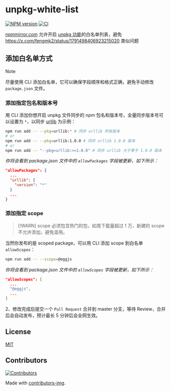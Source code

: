 # unpkg-white-list

[![NPM version](https://img.shields.io/npm/v/unpkg-white-list.svg?style=flat-square)](https://npmjs.org/package/unpkg-white-list)
[![CI](https://github.com/cnpm/unpkg-white-list/actions/workflows/nodejs.yml/badge.svg)](https://github.com/cnpm/unpkg-white-list/actions/workflows/nodejs.yml)

[npmmirror.com](https://npmmirror.com) 允许开启 [unpkg 功能](https://www.yuque.com/egg/cnpm/files)的白名单列表，避免 https://x.com/fengmk2/status/1791498406923215020 类似问题

## 添加白名单方式

> [!NOTE]
> 尽量使用 CLI 添加白名单，它可以确保字段顺序和格式正确，避免手动修改 `package.json` 文件。

### 添加指定包名和版本号

用 CLI 添加你想开启 unpkg 文件同步的 npm 包名和版本号，全量同步版本号可以设置为 `*`，以同步 [urllib](https://npmmirror.com/package/urllib) 为示例：

```bash
npm run add -- --pkg=urllib:* # 同步 urllib 所有版本
# or
npm run add -- --pkg=urllib:1.0.0 # 同步 urllib 1.0.0 版本
# or
npm run add -- "--pkg=urllib:>=1.0.0" # 同步 urllib 大于等于 1.0.0 版本
```

_你将会看到 package.json 文件中的 `allowPackages` 字段被更新，如下所示：_

```json
"allowPackages": {
  ...
  "urllib": {
    "version": "*"
  }
  ...
}
```

### 添加指定 scope

> [!WARN]
> scope 必须包含热门的包，如周下载量超过 1 万，新建的 scope 不允许添加，避免滥用。

当然你发布的是 scoped package，可以用 CLI 添加 scope 到白名单 `allowScopes`：

```bash
npm run add -- --scope=@eggjs
```

_你将会看到 package.json 文件中的 `allowScopes` 字段被更新，如下所示：_

```json
"allowScopes": [
  ...
  "@eggjs",
  ...
]
```

2、修改完成后提交一个 `Pull Request` 合并到 master 分支，等待 Review，合并后会自动发布，预计最长 5 分钟后会全网生效。

## License

[MIT](LICENSE)

## Contributors

[![Contributors](https://contrib.rocks/image?repo=cnpm/unpkg-white-list)](https://github.com/cnpm/unpkg-white-list/graphs/contributors)

Made with [contributors-img](https://contrib.rocks).
